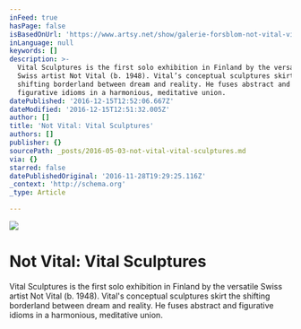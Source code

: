 ```yaml
---
inFeed: true
hasPage: false
isBasedOnUrl: 'https://www.artsy.net/show/galerie-forsblom-not-vital-vital-sculptures'
inLanguage: null
keywords: []
description: >-
  Vital Sculptures is the first solo exhibition in Finland by the versatile
  Swiss artist Not Vital (b. 1948). Vital’s conceptual sculptures skirt the
  shifting borderland between dream and reality. He fuses abstract and
  figurative idioms in a harmonious, meditative union.
datePublished: '2016-12-15T12:52:06.667Z'
dateModified: '2016-12-15T12:51:32.005Z'
author: []
title: 'Not Vital: Vital Sculptures'
authors: []
publisher: {}
sourcePath: _posts/2016-05-03-not-vital-vital-sculptures.md
via: {}
starred: false
datePublishedOriginal: '2016-11-28T19:29:25.116Z'
_context: 'http://schema.org'
_type: Article

---
```

![](https://d32dm0rphc51dk.cloudfront.net/BXjER79jwpnucADd1rNe8Q/larger.jpg)

# Not Vital: Vital Sculptures

Vital Sculptures is the first solo exhibition in Finland by the versatile Swiss artist Not Vital (b. 1948). Vital's conceptual sculptures skirt the shifting borderland between dream and reality. He fuses abstract and figurative idioms in a harmonious, meditative union.